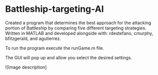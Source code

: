 # Battleship-targeting-AI
Created a program that determines the best approach for the attacking portion of Battleship by comparing five different targeting strategies.  Written in MATLAB and developed alongside with: rdestefano, cmurphy, bfitzgerald, and agutierrez.

To run the program execute the runGame.m file.

The GUI will pop up and allow you select the desired settings.

![Image description]
